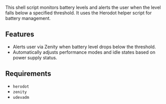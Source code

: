 This shell script monitors battery levels and alerts the user when the level falls below a specified threshold. It uses the Herodot helper script for battery management.

## Features

- Alerts user via Zenity when battery level drops below the threshold.
- Automatically adjusts performance modes and idle states based on power supply status.

## Requirements

- `herodot`
- `zenity`
- `udevadm`

